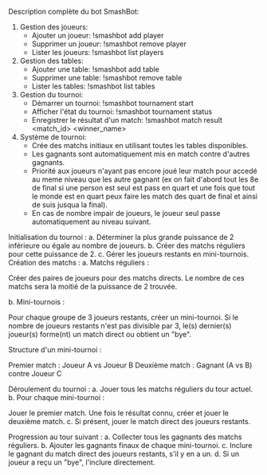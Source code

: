 Description complète du bot SmashBot:
1. Gestion des joueurs:
   * Ajouter un joueur: !smashbot add player <username>
   * Supprimer un joueur: !smashbot remove player <username>
   * Lister les joueurs: !smashbot list players
2. Gestion des tables:
   * Ajouter une table: !smashbot add table
   * Supprimer une table: !smashbot remove table
   * Lister les tables: !smashbot list tables
3. Gestion du tournoi:
   * Démarrer un tournoi: !smashbot tournament start
   * Afficher l'état du tournoi: !smashbot tournament status
   * Enregistrer le résultat d'un match: !smashbot match result <match_id> <winner_name>
4. Système de tournoi:
   * Crée des matchs initiaux en utilisant toutes les tables disponibles.
   * Les gagnants sont automatiquement mis en match contre d'autres gagnants.
   * Priorité aux joueurs n'ayant pas encore joué leur match pour accedé au meme niveau que les autre gagnant (ex on fait d'abord tout les 8e de final si une person est seul est pass en quart et une fois que tout le monde est en quart peux faire les match des quart de final et ainsi de suis jusqua la final).
   * En cas de nombre impair de joueurs, le joueur seul passe automatiquement au niveau suivant.



Initialisation du tournoi :
a. Déterminer la plus grande puissance de 2 inférieure ou égale au nombre de joueurs.
b. Créer des matchs réguliers pour cette puissance de 2.
c. Gérer les joueurs restants en mini-tournois.
Création des matchs :
a. Matchs réguliers :

Créer des paires de joueurs pour des matchs directs.
Le nombre de ces matchs sera la moitié de la puissance de 2 trouvée.

b. Mini-tournois :

Pour chaque groupe de 3 joueurs restants, créer un mini-tournoi.
Si le nombre de joueurs restants n'est pas divisible par 3, le(s) dernier(s) joueur(s) forme(nt) un match direct ou obtient un "bye".


Structure d'un mini-tournoi :

Premier match : Joueur A vs Joueur B
Deuxième match : Gagnant (A vs B) contre Joueur C


Déroulement du tournoi :
a. Jouer tous les matchs réguliers du tour actuel.
b. Pour chaque mini-tournoi :

Jouer le premier match.
Une fois le résultat connu, créer et jouer le deuxième match.
c. Si présent, jouer le match direct des joueurs restants.


Progression au tour suivant :
a. Collecter tous les gagnants des matchs réguliers.
b. Ajouter les gagnants finaux de chaque mini-tournoi.
c. Inclure le gagnant du match direct des joueurs restants, s'il y en a un.
d. Si un joueur a reçu un "bye", l'inclure directement.
